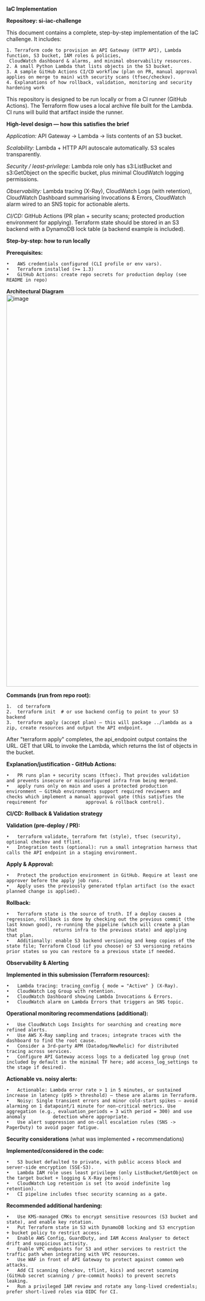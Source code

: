 ******IaC Implementation******

**Repositoey: si-iac-challenge**

This document contains a complete, step-by-step implementation of the IaC challenge. 
It includes:

	1. Terraform code to provision an API Gateway (HTTP API), Lambda function, S3 bucket, IAM roles & policies, 
     CloudWatch dashboard & alarms, and minimal observability resources.
	2. A small Python Lambda that lists objects in the S3 bucket.
	3. A sample GitHub Actions CI/CD workflow (plan on PR, manual approval applies on merge to main) with security scans (tfsec/checkov).
	4. Explanations of how rollback, validation, monitoring and security hardening work

This repository is designed to be run locally or from a CI runner (GitHub Actions). The Terraform flow uses a local archive file built for the Lambda. 
CI runs will build that artifact inside the runner.

**High-level design — how this satisfies the brief**

_Application:_ API Gateway -> Lambda -> lists contents of an S3 bucket.

_Scalability:_ Lambda + HTTP API autoscale automatically. S3 scales transparently.

_Security / least-privilege:_ Lambda role only has s3:ListBucket and s3:GetObject on the 
specific bucket, plus minimal CloudWatch logging permissions.
                              
_Observability:_ Lambda tracing (X-Ray), CloudWatch Logs (with retention), CloudWatch Dashboard summarising Invocations & Errors, 
CloudWatch alarm wired to an SNS topic for actionable alerts.

_CI/CD:_ GitHub Actions (PR plan + security scans; protected production environment for applying). 
Terraform state should be stored in an S3 backend with a DynamoDB lock table (a backend example is included).

**Step-by-step: how to run locally**

**Prerequisites:**

	•	AWS credentials configured (CLI profile or env vars).
	•	Terraform installed (>= 1.3)
	•	GitHub Actions: create repo secrets for production deploy (see README in repo)

**Architectural Diagram**
<img width="1536" height="1024" alt="image" src="https://github.com/user-attachments/assets/f8003a6c-c285-4ce1-90c2-8f3cfa375a95" />

**Commands (run from repo root):**

	1.	cd terraform
	2.	terraform init  # or use backend config to point to your S3 backend
	3.	terraform apply (accept plan) — this will package ../lambda as a zip, create resources and output the API endpoint.

After "terraform apply" completes, the api_endpoint output contains the URL. GET that URL to invoke the Lambda, which returns the list of objects in the bucket.

**Explanation/justification - GitHub Actions:**

	•	PR runs plan + security scans (tfsec). That provides validation and prevents insecure or misconfigured infra from being merged.
	•	apply runs only on main and uses a protected production environment — GitHub environments support required reviewers and checks which implement a manual approval gate (this satisfies the requirement for 				approval & rollback control).

**CI/CD: Rollback & Validation strategy**

**Validation (pre-deploy / PR):**

	•	terraform validate, terraform fmt (style), tfsec (security), optional checkov and tflint.
	•	Integration tests (optional): run a small integration harness that calls the API endpoint in a staging environment.

**Apply & Approval:**

	•	Protect the production environment in GitHub. Require at least one approver before the apply job runs.
	•	Apply uses the previously generated tfplan artifact (so the exact planned change is applied).

**Rollback:**

	•	Terraform state is the source of truth. If a deploy causes a regression, rollback is done by checking out the previous commit (the last known good), re-running the pipeline (which will create a plan that 			returns infra to the previous state) and applying that plan.
	•	Additionally: enable S3 backend versioning and keep copies of the state file; Terraform Cloud (if you choose) or S3 versioning retains prior states so you can restore to a previous state if needed.

**Observability & Alerting**

**Implemented in this submission (Terraform resources):**

	•	Lambda tracing: tracing_config { mode = "Active" } (X-Ray).
	•	CloudWatch Log Group with retention.
	•	CloudWatch Dashboard showing Lambda Invocations & Errors.
	•	CloudWatch alarm on Lambda Errors that triggers an SNS topic.

**Operational monitoring recommendations (additional):**

	•	Use CloudWatch Logs Insights for searching and creating more refined alerts.
	•	Use AWS X-Ray sampling and traces; integrate traces with the dashboard to find the root cause.
	•	Consider a 3rd-party APM (Datadog/NewRelic) for distributed tracing across services.
	•	Configure API Gateway access logs to a dedicated log group (not included by default in the minimal TF here; add access_log_settings to the stage if desired).

**Actionable vs. noisy alerts:**

	•	Actionable: Lambda error rate > 1 in 5 minutes, or sustained increase in latency (p95 > threshold) — these are alarms in Terraform.
	•	Noisy: Single transient errors and minor cold-start spikes — avoid alarming on 1 datapoint/1 minute for non-critical metrics. Use aggregation (e.g., evaluation_periods = 3 with period = 300) and use anomaly 			detection where appropriate.
	•	Use alert suppression and on-call escalation rules (SNS -> PagerDuty) to avoid pager fatigue.


****Security considerations**** (what was implemented + recommendations)

****Implemented/considered in the code:****

	•	S3 bucket defaulted to private, with public access block and server-side encryption (SSE-S3).
	•	Lambda IAM role uses least privilege (only ListBucket/GetObject on the target bucket + logging & X-Ray perms).
	•	CloudWatch Log retention is set (to avoid indefinite log retention).
	•	CI pipeline includes tfsec security scanning as a gate.

****Recommended additional hardening:****

	•	Use KMS-managed CMKs to encrypt sensitive resources (S3 bucket and state), and enable key rotation.
	•	Put Terraform state in S3 with DynamoDB locking and S3 encryption + bucket policy to restrict access.
	•	Enable AWS Config, GuardDuty, and IAM Access Analyser to detect drift and suspicious activity.
	•	Enable VPC endpoints for S3 and other services to restrict the traffic path when integrating with VPC resources.
	•	Use WAF in front of API Gateway to protect against common web attacks.
	•	Add CI scanning (checkov, tflint, kics) and secret scanning (GitHub secret scanning / pre-commit hooks) to prevent secrets leaking.
	•	Run a privileged IAM review and rotate any long-lived credentials; prefer short-lived roles via OIDC for CI.

 





